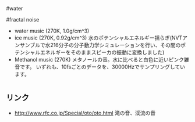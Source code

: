 #water


#fractal noise


* water music (270K, 1.0g/cm^3)
* ice music (270K, 0.92g/cm^3)
水のポテンシャルエネルギー揺らぎ(NVTアンサンブルで水216分子の分子動力学シミュレーションを行い、その間のポテンシャルエネルギーをそのままスピーカの振動に変換しました)
* Methanol music (270K)
メタノールの音。水に比べると白色に近いピンク雑音です。 いずれも、10fsごとのデータを、30000Hzでサンプリングしています。

#
## リンク
* http://www.rfc.co.jp/Special/oto/oto.html 滝の音、渓流の音

